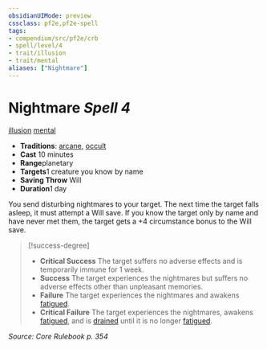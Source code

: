 ```yaml
---
obsidianUIMode: preview
cssclass: pf2e,pf2e-spell
tags:
- compendium/src/pf2e/crb
- spell/level/4
- trait/illusion
- trait/mental
aliases: ["Nightmare"]
---
```

# Nightmare *Spell 4*   
[illusion](../../rules/traits/illusion.md)  [mental](../../rules/traits/mental.md)  

- **Traditions**: [arcane](../../rules/traits/arcane.md), [occult](../../rules/traits/occult.md)
- **Cast** 10 minutes 
- **Range**planetary
- **Targets**1 creature you know by name
- **Saving Throw** Will
- **Duration**1 day

You send disturbing nightmares to your target. The next time the target falls asleep, it must attempt a Will save. If you know the target only by name and have never met them, the target gets a +4 circumstance bonus to the Will save.

> [!success-degree] 
> - **Critical Success** The target suffers no adverse effects and is temporarily immune for 1 week.
> - **Success** The target experiences the nightmares but suffers no adverse effects other than unpleasant memories.
> - **Failure** The target experiences the nightmares and awakens [fatigued](../../rules/conditions.md#Fatigued).
> - **Critical Failure** The target experiences the nightmares, awakens [fatigued](../../rules/conditions.md#Fatigued), and is [drained](../../rules/conditions.md#Drained) until it is no longer [fatigued](../../rules/conditions.md#Fatigued).

*Source: Core Rulebook p. 354*